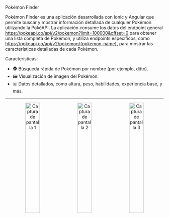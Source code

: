 Pokémon Finder

Pokémon Finder es una aplicación desarrollada con Ionic y Angular que permite buscar y mostrar información detallada de cualquier Pokémon utilizando la PokéAPI. 
La aplicación consume los datos del endpoint general https://pokeapi.co/api/v2/pokemon?limit=100000&offset=0 para obtener una lista completa de Pokémon, 
y utiliza endpoints específicos, como https://pokeapi.co/api/v2/pokemon/{pokemon-name}, para mostrar las características detalladas de cada Pokémon.

Características:

* 🕵️ Búsqueda rápida de Pokémon por nombre (por ejemplo, ditto).
* 🖼️ Visualización de imagen del Pokémon.
* 📊 Datos detallados, como altura, peso, habilidades, experiencia base, y más.

---

<p align="center">
  <img src="https://github.com/user-attachments/assets/2309d3a1-dc84-4154-80ae-4d44efb51897" alt="Captura de pantalla 1" width="30%" style="margin-right: 10px;">
  <img src="https://github.com/user-attachments/assets/bea103f6-cbf2-4c28-991d-e983c9028e37" alt="Captura de pantalla 2" width="30%" style="margin-right: 10px;">
  <img src="https://github.com/user-attachments/assets/1ad52a2c-56ce-4cc4-a5ce-b03e01b4becf" alt="Captura de pantalla 3" width="30%">
</p>
